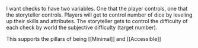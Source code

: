 I want checks to have two variables. One that the player controls, one that the storyteller controls. Players will get to control number of dice by leveling up their skills and attributes. The storyteller gets to control the difficulty of each check by world the subjective difficulty (target number).

This supports the pillars of being [[Minimal]] and [[Accessible]]